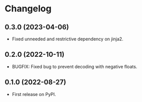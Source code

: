 # Changelog

## 0.3.0 (2023-04-06)

* Fixed unneeded and restrictive dependency on jinja2.

## 0.2.0 (2022-10-11)

* BUGFIX: Fixed bug to prevent decoding with negative floats.

## 0.1.0 (2022-08-27)

* First release on PyPI.
